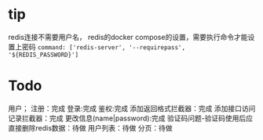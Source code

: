 # tip

redis连接不需要用户名，
redis的docker compose的设置，需要执行命令才能设置上密码
`command: ['redis-server', '--requirepass', '${REDIS_PASSWORD}']`

# Todo

用户；
注册：完成
登录:完成
鉴权:完成
添加返回格式拦截器：完成
添加接口访问记录拦截器：完成
更改信息(name|password):完成
验证码问题-验证码使用后应直接删除redis数据：待做
用户列表：待做
分页：待做
